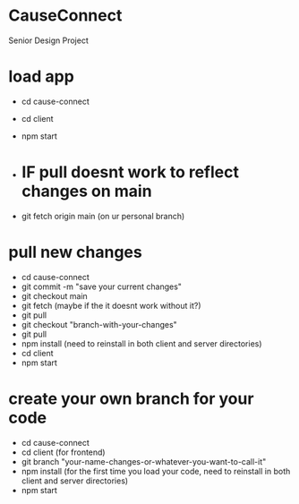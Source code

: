 # CauseConnect
Senior Design Project

# load app
- cd cause-connect
- cd client
- npm start

- # IF pull doesnt work to reflect changes on main
- git fetch origin main (on ur personal branch)

# pull new changes
- cd cause-connect
- git commit -m "save your current changes"
- git checkout main
- git fetch (maybe if the it doesnt work without it?)
- git pull
- git checkout "branch-with-your-changes"
- git pull
- npm install (need to reinstall in both client and server directories)
- cd client
- npm start

# create your own branch for your code
- cd cause-connect
- cd client (for frontend)
- git branch "your-name-changes-or-whatever-you-want-to-call-it"
- npm install (for the first time you load your code, need to reinstall in both client and server directories)
- npm start
